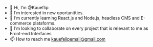 - 👋 Hi, I’m @Kaueflip
- 👀 I’m interested in new oportunitties. 
- 🌱 I’m currently learning React.js and Node.js, headless CMS and E-commerce plataforms. 
- 💞️ I’m looking to collaborate on every project that is relevant to me as Front-end Interfaces 
- 📫 How to reach me kauefelipemail@gmail.com

<!---
Kaueflip/Kaueflip is a ✨ special ✨ repository because its `README.md` (this file) appears on your GitHub profile.
You can click the Preview link to take a look at your changes.
--->
